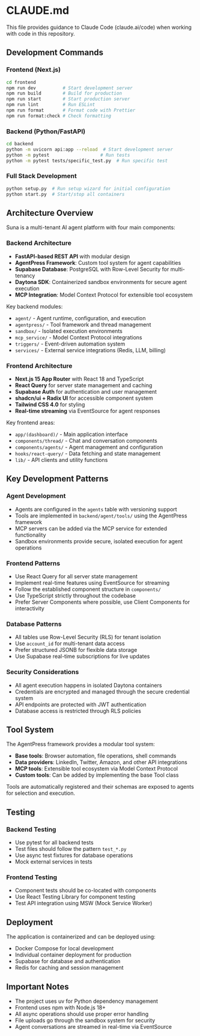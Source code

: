 # CLAUDE.md

This file provides guidance to Claude Code (claude.ai/code) when working with code in this repository.

## Development Commands

### Frontend (Next.js)
```bash
cd frontend
npm run dev          # Start development server
npm run build        # Build for production
npm run start        # Start production server
npm run lint         # Run ESLint
npm run format       # Format code with Prettier
npm run format:check # Check formatting
```

### Backend (Python/FastAPI)
```bash
cd backend
python -m uvicorn api:app --reload  # Start development server
python -m pytest                   # Run tests
python -m pytest tests/specific_test.py  # Run specific test
```

### Full Stack Development
```bash
python setup.py  # Run setup wizard for initial configuration
python start.py  # Start/stop all containers
```

## Architecture Overview

Suna is a multi-tenant AI agent platform with four main components:

### Backend Architecture
- **FastAPI-based REST API** with modular design
- **AgentPress Framework**: Custom tool system for agent capabilities
- **Supabase Database**: PostgreSQL with Row-Level Security for multi-tenancy
- **Daytona SDK**: Containerized sandbox environments for secure agent execution
- **MCP Integration**: Model Context Protocol for extensible tool ecosystem

Key backend modules:
- `agent/` - Agent runtime, configuration, and execution
- `agentpress/` - Tool framework and thread management
- `sandbox/` - Isolated execution environments
- `mcp_service/` - Model Context Protocol integrations
- `triggers/` - Event-driven automation system
- `services/` - External service integrations (Redis, LLM, billing)

### Frontend Architecture
- **Next.js 15 App Router** with React 18 and TypeScript
- **React Query** for server state management and caching
- **Supabase Auth** for authentication and user management
- **shadcn/ui + Radix UI** for accessible component system
- **Tailwind CSS 4.0** for styling
- **Real-time streaming** via EventSource for agent responses

Key frontend areas:
- `app/(dashboard)/` - Main application interface
- `components/thread/` - Chat and conversation components
- `components/agents/` - Agent management and configuration
- `hooks/react-query/` - Data fetching and state management
- `lib/` - API clients and utility functions

## Key Development Patterns

### Agent Development
- Agents are configured in the `agents` table with versioning support
- Tools are implemented in `backend/agent/tools/` using the AgentPress framework
- MCP servers can be added via the MCP service for extended functionality
- Sandbox environments provide secure, isolated execution for agent operations

### Frontend Patterns
- Use React Query for all server state management
- Implement real-time features using EventSource for streaming
- Follow the established component structure in `components/`
- Use TypeScript strictly throughout the codebase
- Prefer Server Components where possible, use Client Components for interactivity

### Database Patterns
- All tables use Row-Level Security (RLS) for tenant isolation
- Use `account_id` for multi-tenant data access
- Prefer structured JSONB for flexible data storage
- Use Supabase real-time subscriptions for live updates

### Security Considerations
- All agent execution happens in isolated Daytona containers
- Credentials are encrypted and managed through the secure credential system
- API endpoints are protected with JWT authentication
- Database access is restricted through RLS policies

## Tool System

The AgentPress framework provides a modular tool system:
- **Base tools**: Browser automation, file operations, shell commands
- **Data providers**: LinkedIn, Twitter, Amazon, and other API integrations
- **MCP tools**: Extensible tool ecosystem via Model Context Protocol
- **Custom tools**: Can be added by implementing the base Tool class

Tools are automatically registered and their schemas are exposed to agents for selection and execution.

## Testing

### Backend Testing
- Use pytest for all backend tests
- Test files should follow the pattern `test_*.py`
- Use async test fixtures for database operations
- Mock external services in tests

### Frontend Testing
- Component tests should be co-located with components
- Use React Testing Library for component testing
- Test API integration using MSW (Mock Service Worker)

## Deployment

The application is containerized and can be deployed using:
- Docker Compose for local development
- Individual container deployment for production
- Supabase for database and authentication
- Redis for caching and session management

## Important Notes

- The project uses uv for Python dependency management
- Frontend uses npm with Node.js 18+
- All async operations should use proper error handling
- File uploads go through the sandbox system for security
- Agent conversations are streamed in real-time via EventSource